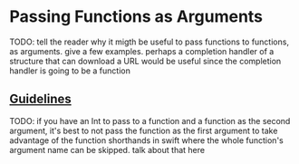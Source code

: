 # Passing Functions as Arguments

TODO: tell the reader why it migth be useful to pass functions to functions, as arguments. give a few examples. perhaps a completion handler of a structure that can download a URL would be useful since the completion handler is going to be a function

## [Guidelines](#guidelines)

TODO: if you have an Int to pass to a function and a function as the second argument, it's best to not pass the function as the first argument to take advantage of the function shorthands in swift where the whole function's argument name can be skipped. talk about that here



